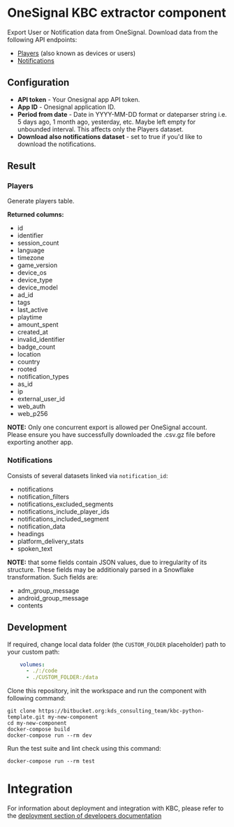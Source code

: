 # OneSignal KBC extractor component
Export User or Notification data from OneSignal. Download data from the following API endpoints:

- [Players](https://documentation.onesignal.com/reference#csv-export) (also known as devices or users)
- [Notifications](https://documentation.onesignal.com/reference#view-notifications)


## Configuration

- **API token** - Your Onesignal app API token.
- **App ID** - Onesignal application ID. 
- **Period from date** - Date in YYYY-MM-DD format or dateparser string i.e. 5 days ago, 1 month ago, yesterday, etc. Maybe left empty for unbounded interval. This affects only the Players dataset.
- **Download also notifications dataset** - set to true if you'd like to download the notifications.


## Result

### Players
Generate players table. 

**Returned columns:**

- id
- identifier
- session_count
- language
- timezone
- game_version
- device_os
- device_type
- device_model
- ad_id
- tags
- last_active
- playtime
- amount_spent
- created_at
- invalid_identifier
- badge_count
- location
- country
- rooted
- notification_types
- as_id
- ip
- external_user_id
- web_auth
- web_p256

**NOTE:** Only one concurrent export is allowed per OneSignal account. Please ensure you have successfully downloaded the .csv.gz file before exporting another app.

### Notifications
Consists of several datasets linked via `notification_id`:

- notifications
- notification_filters
- notifications_excluded_segments
- notifications_include_player_ids
- notifications_included_segment
- notification_data
- headings
- platform_delivery_stats
- spoken_text


**NOTE:** that some fields contain JSON values, due to irregularity of its structure. These fields may be additionaly parsed in a Snowflake transformation.
Such fields are:

- adm_group_message
- android_group_message
- contents
 
## Development

If required, change local data folder (the `CUSTOM_FOLDER` placeholder) path to your custom path:
```yaml
    volumes:
      - ./:/code
      - ./CUSTOM_FOLDER:/data
```

Clone this repository, init the workspace and run the component with following command:
```
git clone https://bitbucket.org:kds_consulting_team/kbc-python-template.git my-new-component
cd my-new-component
docker-compose build
docker-compose run --rm dev
```

Run the test suite and lint check using this command:

```
docker-compose run --rm test
```

# Integration

For information about deployment and integration with KBC, please refer to the [deployment section of developers documentation](https://developers.keboola.com/extend/component/deployment/) 